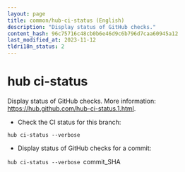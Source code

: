 ```yaml
---
layout: page
title: common/hub-ci-status (English)
description: "Display status of GitHub checks."
content_hash: 96c75716c48cb0b6e46d9c6b796d7caa60945a12
last_modified_at: 2023-11-12
tldri18n_status: 2
---
```

# hub ci-status

Display status of GitHub checks.
More information: <https://hub.github.com/hub-ci-status.1.html>.

- Check the CI status for this branch:

`hub ci-status --verbose`

- Display status of GitHub checks for a commit:

`hub ci-status --verbose `<span class="tldr-var badge badge-pill bg-dark-lm bg-white-dm text-white-lm text-dark-dm font-weight-bold">commit_SHA</span>
